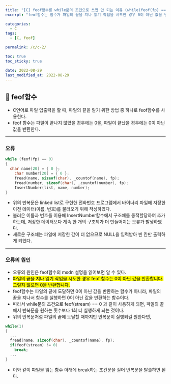 ```yaml
---
title: "[C] feof함수를 while문의 조건으로 쓰면 안 되는 이유 (while(feof(fp) == 0))"
excerpt: "feof함수는 함수가 파일의 끝을 지나 읽기 작업을 시도한 경우 0이 아닌 값을 반환한다."

categories:
  - C
tags:
  - [C, feof]

permalink: /c/c-2/

toc: true
toc_sticky: true

date: 2022-08-29
last_modified_at: 2022-08-29
---
```


## 🦥 feof함수

- C언어로 파일 입출력을 할 때, 파일의 끝을 알기 위한 방법 중 하나로 feof함수를 사용한다.
- feof 함수는 파일이 끝나지 않았을 경우에는 0을, 파일이 끝났을 경우에는 0이 아닌 값을 반환한다.

---

### 오류 

``` c
while (feof(fp) == 0)
{
  char name[20] = { 0 };
	char number[20] = { 0 };
	fread(name, sizeof(char), _countof(name), fp);
	fread(number, sizeof(char), _countof(number), fp);
	InsertNumber(list, name, number);
}
```

- 위의 반복문은 linked list로 구현한 전화번호 프로그램에서 바이너리 파일에 저장한 이전 데이터(이름, 번호)를 불러오기 위해 작성하였다.
- 불러온 이름과 번호를 이용해 InsertNumber함수에서 구조체를 동적할당하여 추가하는데, 저장한 데이터보다 계속 한 개의 구조체가 더 만들어지는 오류가 발생하였다.
- 새로운 구조체는 파일에 저장한 값이 더 없으므로 NULL을 입력받아 빈 칸만 출력하게 되었다.

---

### 오류의 원인

- 오류의 원인은 feof함수의 msdn 설명을 읽어보면 알 수 있다.
- <mark>파일의 끝을 지나 읽기 작업을 시도한 경우 feof 함수는 0이 아닌 값을 반환합니다. 그렇지 않으면 0을 반환합니다. </mark>
- feof함수는 파일의 끝에 도달하면 0이 아닌 값을 반환하는 함수가 아니라, 파일의 끝을 지나서 함수를 실행하면 0이 아닌 값을 반환하는 함수이다.
- 따라서 while문의 조건으로 feof(stream) == 0 과 같이 사용하게 되면, 파일의 끝에서 반복문을 원하는 횟수보다 1회 더 실행하게 되는 것이다.
- 위의 반복문처럼 파일의 끝에 도달할 때까지만 반복문이 실행되길 원한다면,

``` c
while(1)
{
  ...
  fread(name, sizeof(char), _countof(name), fp);
  if(feof(stream) != 0)
    break;
  ...
}
```

- 이와 같이 파일을 읽는 함수 아래에 break하는 조건문을 걸어 반복문을 탈출하면 된다.
